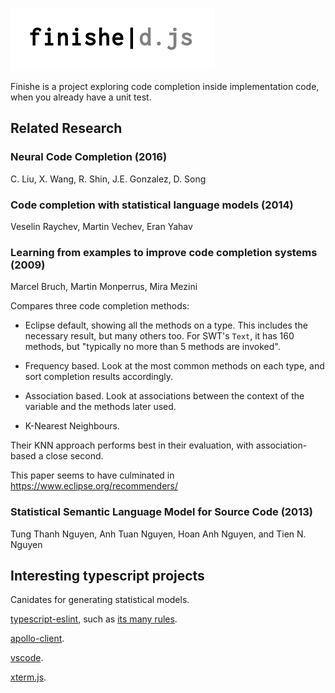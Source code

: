 ![logo](logo.png)

Finishe is a project exploring code completion inside implementation
code, when you already have a unit test.

## Related Research

### Neural Code Completion (2016)
C. Liu, X. Wang, R. Shin, J.E. Gonzalez, D. Song

### Code completion with statistical language models (2014)
Veselin Raychev, Martin Vechev, Eran Yahav

### Learning from examples to improve code completion systems (2009)
Marcel Bruch, Martin Monperrus, Mira Mezini

Compares three code completion methods:

* Eclipse default, showing all the methods on a type. This includes
  the necessary result, but many others too. For SWT's `Text`, it has
  160 methods, but "typically no more than 5 methods are invoked".
  
* Frequency based. Look at the most common methods on each type, and
  sort completion results accordingly.
  
* Association based. Look at associations between the context of the
  variable and the methods later used.
  
* K-Nearest Neighbours.

Their KNN approach performs best in their evaluation, with
association-based a close second.

This paper seems to have culminated in https://www.eclipse.org/recommenders/

### Statistical Semantic Language Model for Source Code (2013)
Tung Thanh Nguyen, Anh Tuan Nguyen, Hoan Anh Nguyen, and Tien N. Nguyen

## Interesting typescript projects

Canidates for generating statistical models.

[typescript-eslint](https://github.com/typescript-eslint/typescript-eslint), such as [its many
rules](https://github.com/typescript-eslint/typescript-eslint/tree/master/packages/eslint-plugin/src/rules).

[apollo-client](https://github.com/apollographql/apollo-client).

[vscode](https://github.com/microsoft/vscode).

[xterm.js](https://github.com/xtermjs/xterm.js).
